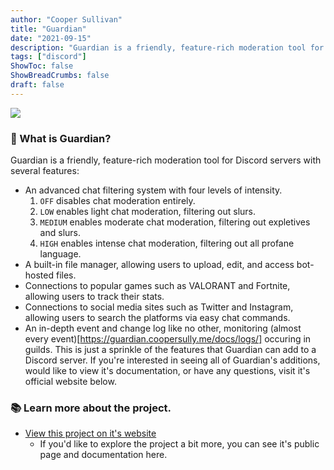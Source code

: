 ```yaml
---
author: "Cooper Sullivan"
title: "Guardian"
date: "2021-09-15"
description: "Guardian is a friendly, feature-rich moderation tool for the Safehouse discord server."
tags: ["discord"]
ShowToc: false
ShowBreadCrumbs: false
draft: false
---
```


![](https://i.imgur.com/FcS2uy3.png)

### 📖 What is Guardian?
Guardian is a friendly, feature-rich moderation tool for Discord servers with several features:
- An advanced chat filtering system with four levels of intensity.
	1. ``OFF`` disables chat moderation entirely.
	2. ``LOW`` enables light chat moderation, filtering out slurs.
	3. ``MEDIUM`` enables moderate chat moderation, filtering out expletives and slurs.
	4. ``HIGH`` enables intense chat moderation, filtering out all profane language.
- A built-in file manager, allowing users to upload, edit, and access bot-hosted files.
- Connections to popular games such as VALORANT and Fortnite, allowing users to track their stats.
- Connections to social media sites such as Twitter and Instagram, allowing users to search the platforms via easy chat commands.
- An in-depth event and change log like no other, monitoring (almost every event)[https://guardian.coopersully.me/docs/logs/] occuring in guilds.
This is just a sprinkle of the features that Guardian can add to a Discord server. If you're interested in seeing all of Guardian's additions,
would like to view it's documentation, or have any questions, visit it's official website below.

### 📚 Learn more about the project.
* [View this project on it's website](https://guardian.coopersully.me/)
	* If you'd like to explore the project a bit more, you can see it's public page and documentation here.